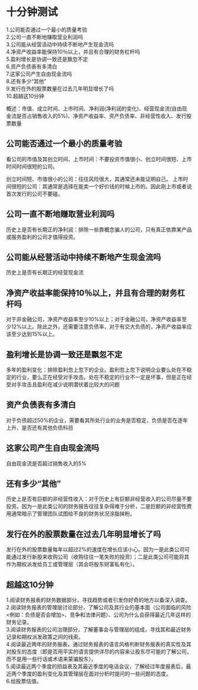 
# 十分钟测试  
1.公司能否通过一个最小的质量考验    
2.公司一直不断地赚取营业利润吗   
3.公司能从经营活动中持续不断地产生现金流吗   
4.净资产收益率能保持10％以上，并且有合理的财务杠杆吗   
5.盈利增长是协调一致还是飘忽不定   
6.资产负债表有多清白   
7.这家公司产生自由现金流吗   
8.还有多少“其他”   
9.发行在外的股票数量在过去几年明显增长了吗   
10.超越这10分钟  

概述：市值、成立时间、上市时间、净利润(净利润的变化)、经营现金流(自由现金流是否占销售收入的5%)、净资产收益率、资产负债率、非经营性收入、发行股票数量

## 公司能否通过一个最小的质量考验
看公司的市值及其创立时间、上市时间：不要投资市值很小、创立时间很短、上市时间时间很短的公司。

创立时间短、市值很小的公司：往往风险很大，其通常还未能证明自己。
上市时间很短的公司：其通常是选择在能卖一个好价钱的时候上市的。因此刚上市或者说首次发行的公司不要碰。

## 公司一直不断地赚取营业利润吗
历史上是否有长期正的净利润：排除一些靠概念骗人的公司，只有真正依靠某产品或服务盈利的公司才值得投资。

## 公司能从经营活动中持续不断地产生现金流吗
历史上是否有长期正的经营现金流

## 净资产收益率能保持10％以上，并且有合理的财务杠杆吗
对于非金融公司，净资产收益率至少10%以上；对于金融公司，净资产收益率至少12%以上。除此之外，还需要注意负债率，对于有交大负债的，净资产收益率应该至少达到15%以上。

## 盈利增长是协调一致还是飘忽不定
多年的盈利变化：排除盈利忽上忽下的企业。盈利忽上忽下说明企业要么处在不稳定的行业，要么正在经受对手攻击。处在不稳定的行业不一定是坏事，但是正在经受对手攻击且盈利在减少说明潜伏着比较大的问题

## 资产负债表有多清白
对于负债超过50%的企业，需要看其所处行业的业务是否稳定、负债是否在逐年上升、是否还有其他负债科目

## 这家公司产生自由现金流吗
自由现金流是否超过销售收入的5%

## 还有多少“其他”
历史上是否有巨额的非经营性收入：对于历史上有巨额非经营收入的公司尽量不要投资。因为一是此类公司的财务报告往往复杂得难于分析，二是巨额的非经营性费用通常暗示了管理团队试图给不良的财务状况涂脂抹粉。

## 发行在外的股票数量在过去几年明显增长了吗
发行在外的股票数量每年以超过2%的速度在增长应该小心。因为一是此类公司可能通过发行新股来收购公司（收购往往一笔失败的投资）；二是此类公司可能将其作为期权派发给员工或管理层（其会将股东财富私有化）。

## 超越这10分钟
1.阅读财务报表的财务数据部分，寻找趋势或者引发你好奇的地方以备深入调查。    
2.阅读财务报表的管理层讨论部分，了解公司及其行业的基本面（公司面临的风险<例如：负债是否会增加>、竞争和法律问题）、公司为什么会获得最近几年这样的财务记录。    
3.阅读财务报表的公司治理部分，了解董事会与管理层的组成，寻找其和最近财务记录和期权派发政策之间的线索。    
4.阅读最近两年的财务报表，通过财务报表的语言风格判断财务报表的真实性及其对股东的态度（即是否用平实的语言提供详尽的内容来让股东尽可能的了解公司，而不是用一些行话或术语来蒙骗股东）。    
5.阅读最近两个季度的损益表及其最近季度的电话会议，了解经过年度报表后，最近两个季度的盈利变化及其管理层在面对分析时提问的一些问题的态度。   
6.给股票估值。   
